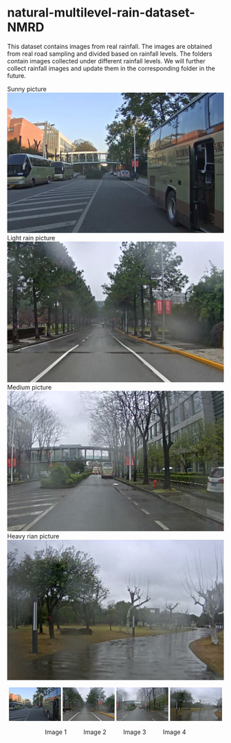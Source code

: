 # natural-multilevel-rain-dataset-NMRD
This dataset contains images from real rainfall. The images are obtained from real road sampling and divided based on rainfall levels.
The folders contain images collected under different rainfall levels. We will further collect rainfall images and update them in the corresponding folder in the future.

Sunny picture
![image text](https://github.com/raydison/natural-multilevel-rain-dataset-NMRD/blob/main/no_rain/00001.jpg "no rain picture")
Light rain picture
![image text](https://github.com/raydison/natural-multilevel-rain-dataset-NMRD/blob/main/light/00001.jpg "light rain picture")
Medium picture
![image text](https://github.com/raydison/natural-multilevel-rain-dataset-NMRD/blob/main/medium/00001.jpg "light rain picture")
Heavy rian picture
![image text](https://github.com/raydison/natural-multilevel-rain-dataset-NMRD/blob/main/heavy/00001.jpg "light rain picture")
<p align="center">
  <img src="https://github.com/raydison/natural-multilevel-rain-dataset-NMRD/blob/main/no_rain/00001.jpg" alt="Sunny picture" width="24%">
  <img src="https://github.com/raydison/natural-multilevel-rain-dataset-NMRD/blob/main/light/00001.jpg" alt="Light rain picture" width="24%">
  <img src="https://github.com/raydison/natural-multilevel-rain-dataset-NMRD/blob/main/medium/00001.jpg" alt="Medium rain picture" width="24%">
  <img src="https://github.com/raydison/natural-multilevel-rain-dataset-NMRD/blob/main/heavy/00001.jpg" alt="Heavy rain picture" width="24%">
</p>

<p align="center">
  <span>Image 1</span> &nbsp;&nbsp;&nbsp;&nbsp;&nbsp;&nbsp;&nbsp;&nbsp;
  <span>Image 2</span> &nbsp;&nbsp;&nbsp;&nbsp;&nbsp;&nbsp;&nbsp;&nbsp;
  <span>Image 3</span> &nbsp;&nbsp;&nbsp;&nbsp;&nbsp;&nbsp;&nbsp;&nbsp;
  <span>Image 4</span>
</p>

